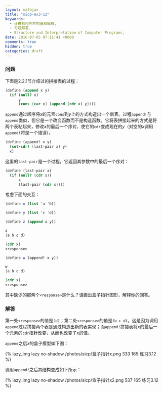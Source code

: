 ```yaml
---
layout: mathjax
title: "sicp-ex3-12"
keywords:
  - 计算机程序的构造和解释,
  - 习题解答,
  - Structure and Interpretation of Computer Programs,
date: 2016-07-05 07:11:41 +0800
comments: true
hidden: true
categories: draft
---
```


### 问题

下面是2.2.1节介绍过的拼接表的过程：

``` scheme
(define (append x y)
  (if (null? x)
      y
      (cons (car x) (append (cdr x) y))))
```

`append`通过顺序将$x$的元素`cons`到$y$上的方式构造出一个新表。过程`append!`与`append`类似，但它是一个改变函数而不是构造函数。它将表拼接起来的方式是将两个表粘起来，修改$x$的最后一个序对，使它的`cdr`变成现在的$y$（对空的$x$调用`append!`将是一个错误）。

``` scheme
(define (append! x y)
  (set-cdr! (last-pair x) y)
  x)
```

这里的`last-pair`是一个过程，它返回其参数中的最后一个序对：

``` scheme
(define (last-pair x)
  (if (null? (cdr x))
      x
      (last-pair (cdr x))))
```

考虑下面的交互：

``` scheme
(define x (list 'a 'b))

(define y (list 'c 'd))

(define z (append x y))

z
(a b c d)

(cdr x)
<response>

(define w (append! x y))

w
(a b c d)

(cdr x)
<response>
```

其中缺少的那两个`<response>`是什么？请画出盒子指针图形，解释你的回答。

### 解答

第一处`<response>`的值是`(d)`；第二处`<response>`的值是`(b c d)`。这是因为调用`append`过程拼接两个表是通过构造出新的表实现；而`append!`拼接表将$x$的最后一个元素的`cdr`指针改变，从而也改变了$x$的值。

`append`之后$x$的盒子模型如下图：

{% lazy_img lazy no-shadow /photos/sicp/盒子指针x.png 333 165 练习3.12 %}

调用`append!`之后其结构变成如下所示：

{% lazy_img lazy no-shadow /photos/sicp/盒子指针x2.png 537 165 练习3.12 %}
